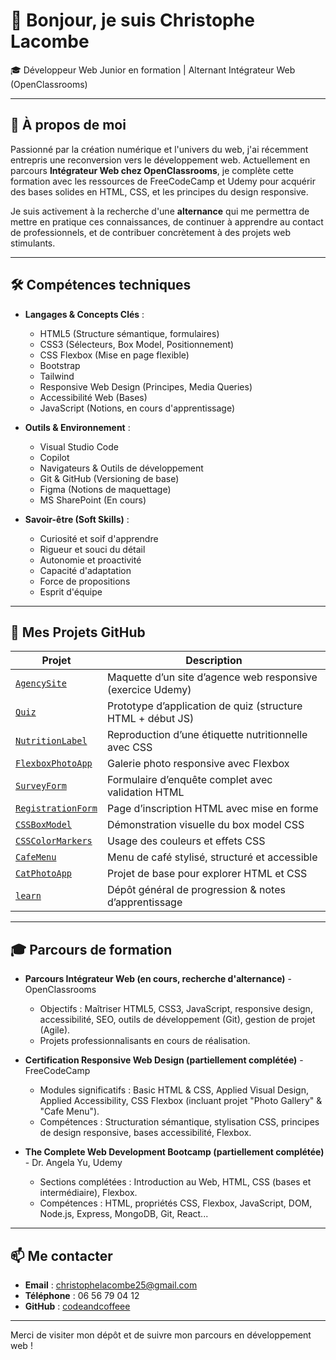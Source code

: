 # 👋 Bonjour, je suis Christophe Lacombe

🎓 Développeur Web Junior en formation | Alternant Intégrateur Web (OpenClassrooms)

---

## 🚀 À propos de moi

Passionné par la création numérique et l'univers du web, j'ai récemment entrepris une reconversion vers le développement web. Actuellement en parcours **Intégrateur Web chez OpenClassrooms**, je complète cette formation avec les ressources de FreeCodeCamp et Udemy pour acquérir des bases solides en HTML, CSS, et les principes du design responsive.

Je suis activement à la recherche d'une **alternance** qui me permettra de mettre en pratique ces connaissances, de continuer à apprendre au contact de professionnels, et de contribuer concrètement à des projets web stimulants.

---

## 🛠️ Compétences techniques

- **Langages & Concepts Clés** :
  - HTML5 (Structure sémantique, formulaires)
  - CSS3 (Sélecteurs, Box Model, Positionnement)
  - CSS Flexbox (Mise en page flexible)
  - Bootstrap
  - Tailwind
  - Responsive Web Design (Principes, Media Queries)
  - Accessibilité Web (Bases)
  - JavaScript (Notions, en cours d'apprentissage)

- **Outils & Environnement** :
  - Visual Studio Code
  - Copilot
  - Navigateurs & Outils de développement
  - Git & GitHub (Versioning de base)
  - Figma (Notions de maquettage)
  - MS SharePoint (En cours)

- **Savoir-être (Soft Skills)** :
  - Curiosité et soif d'apprendre
  - Rigueur et souci du détail
  - Autonomie et proactivité
  - Capacité d'adaptation
  - Force de propositions
  - Esprit d'équipe

---

## 📁 Mes Projets GitHub

| Projet | Description |
|--------|-------------|
| [`AgencySite`](https://lacombechristophe.github.io/AgencySite/) | Maquette d’un site d’agence web responsive (exercice Udemy) |
| [`Quiz`](https://lacombechristophe.github.io/Quiz/) | Prototype d’application de quiz (structure HTML + début JS) |
| [`NutritionLabel`](https://lacombechristophe.github.io/NutritionLabel/) | Reproduction d’une étiquette nutritionnelle avec CSS |
| [`FlexboxPhotoApp`](https://lacombechristophe.github.io/FlexboxPhotoApp) | Galerie photo responsive avec Flexbox |
| [`SurveyForm`](https://lacombechristophe.github.io/SurveyForm) | Formulaire d’enquête complet avec validation HTML |
| [`RegistrationForm`](https://lacombechristophe.github.io/RegistrationForm) | Page d’inscription HTML avec mise en forme |
| [`CSSBoxModel`](https://lacombechristophe.github.io/CSSBoxModel) | Démonstration visuelle du box model CSS |
| [`CSSColorMarkers`](https://lacombechristophe.github.io/CSSColorMarkers) | Usage des couleurs et effets CSS |
| [`CafeMenu`](https://lacombechristophe.github.io/CafeMenu) | Menu de café stylisé, structuré et accessible |
| [`CatPhotoApp`](https://lacombechristophe.github.io/CatPhotoApp) | Projet de base pour explorer HTML et CSS |
| [`learn`](https://github.com/lacombechristophe/learn) | Dépôt général de progression & notes d’apprentissage |

---

## 🎓 Parcours de formation

- **Parcours Intégrateur Web (en cours, recherche d'alternance)** - OpenClassrooms
  - Objectifs : Maîtriser HTML5, CSS3, JavaScript, responsive design, accessibilité, SEO, outils de développement (Git), gestion de projet (Agile).
  - Projets professionnalisants en cours de réalisation.

- **Certification Responsive Web Design (partiellement complétée)** - FreeCodeCamp
  - Modules significatifs : Basic HTML & CSS, Applied Visual Design, Applied Accessibility, CSS Flexbox (incluant projet "Photo Gallery" & "Cafe Menu").
  - Compétences : Structuration sémantique, stylisation CSS, principes de design responsive, bases accessibilité, Flexbox.

- **The Complete Web Development Bootcamp (partiellement complétée)** - Dr. Angela Yu, Udemy
  - Sections complétées : Introduction au Web, HTML, CSS (bases et intermédiaire), Flexbox.
  - Compétences : HTML, propriétés CSS, Flexbox, JavaScript, DOM, Node.js, Express, MongoDB, Git, React...

---

## 📫 Me contacter

- **Email** : [christophelacombe25@gmail.com](mailto:christophelacombe25@gmail.com)
- **Téléphone** : 06 56 79 04 12
- **GitHub** : [codeandcoffeee](https://github.com/codeandcoffeee)

---

Merci de visiter mon dépôt et de suivre mon parcours en développement web !
